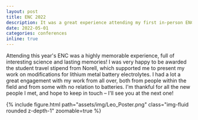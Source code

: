 ```yaml
---
layout: post
title: ENC 2022
description: It was a great experience attending my first in-person ENC, and what a huge difference it makes to get to be with everyone in person again! I heard a number of interesting talks, saw some great poster presentations, and met many new, wonderful, and fascinating people. Can't wait for the next one!
date: 2022-05-01
categories: conferences
inline: true
---
```


Attending this year's ENC was a highly memorable experience, full of interesting science and lasting memories! I was very happy to be awarded the student travel stipend from Norell, which supported me to present my work on modifications for lithium metal battery electrolytes. I had a lot a great engagement with my work from all over, both from people within the field and from some with no relation to batteries. I'm thankful for all the new people I met, and hope to keep in touch – I'll see you at the next one!

{% include figure.html path="assets/img/Leo_Poster.png" class="img-fluid rounded z-depth-1" zoomable=true %}
